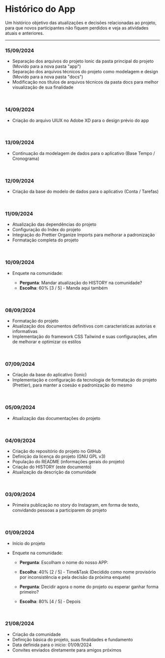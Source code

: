 # Histórico do App

Um histórico objetivo das atualizações e decisões relacionadas ao projeto, para que novos participantes não fiquem perdidos e veja as atividades atuais e anteriores.

---

### 15/09/2024

-   Separação dos arquivos do projeto Ionic da pasta principal do projeto (Movido para a nova pasta "app")
-   Separação dos arquivos técnicos do projeto como modelagem e design (Movido para a nova pasta "docs")
-   Modificação nos títulos de arquivos técnicos da pasta docs para melhor visualização de sua finalidade

<br>

### 14/09/2024

-   Criação do arquivo UIUX no Adobe XD para o design prévio do app

<br>

### 13/09/2024

-   Continuação da modelagem de dados para o aplicativo (Base Tempo / Cronograma)

<br>

### 12/09/2024

-   Criação da base do modelo de dados para o aplicativo (Conta / Tarefas)

<br>

### 11/09/2024

-   Atualização das dependências do projeto
-   Configuração do Index do projeto
-   Integração do Prettier Organize Imports para melhorar a padronização
-   Formatação completa do projeto

<br>

### 10/09/2024

-   Enquete na comunidade:

    -   **Pergunta**: Mandar atualização do HISTORY na comunidade?
    -   **Escolha**: 60% [3 / 5] - Manda aqui também

<br>

### 08/09/2024

-   Formatação do projeto
-   Atualização dos documentos definitivos com caracteristicas autorias e informativas
-   Implementação do framework CSS Tailwind e suas configurações, afim de melhorar e optimizar os estilos

<br>

### 07/09/2024

-   Criação da base do aplicativo (Ionic)
-   Implementação e configuração da tecnologia de formatação do projeto (Prettier), para manter a coesão e padronização do mesmo

<br>

### 05/09/2024

-   Atualização das documentações do projeto

<br>

### 04/09/2024

-   Criação do repositório do projeto no GitHub
-   Definição da licença do projeto (GNU GPL v3)
-   População do README (informações gerais do projeto)
-   Criação do HISTORY (este documento)
-   Atualização da descrição da comunidade

<br>

### 03/09/2024

-   Primeira publicação no story do Instagram, em forma de texto, convidando pessoas a participarem do projeto

<br>

### 01/09/2024

-   Início do projeto
-   Enquete na comunidade:

    -   **Pergunta**: Escolham o nome do nosso APP:
    -   **Escolha**: 40% [2 / 5] - Time&Task (Decidido como nome provisório por inconsistência e pela decisão da próxima enquete)

    -   **Pergunta**: Decidir agora o nome do projeto ou esperar ganhar forma primeiro?
    -   **Escolha**: 80% [4 / 5] - Depois

<br>

### 21/08/2024

-   Criação da comunidade
-   Definição básica do projeto, suas finalidades e fundamento
-   Data definida para o início: 01/09/2024
-   Convites enviados diretamente para amigos próximos
